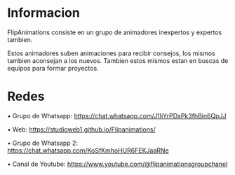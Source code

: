 # Informacion

FlipAnimations consiste en un grupo de animadores inexpertos y expertos tambien.

Estos animadores suben animaciones para recibir consejos, los mismos tambien aconsejan a los nuevos. Tambien estos mismos estan en buscas de equipos para formar proyectos.

# Redes

• Grupo de Whatsapp: https://chat.whatsapp.com/J1IiYrPDxPk3fhBin6QpJJ

• Web: https://studioweb1.github.io/Flipanimations/

• Grupo de Whatsapp 2: https://chat.whatsapp.com/KoSfKmhoHUR6FEKJaaRNe

• Canal de Youtube: https://www.youtube.com/@flipanimationsgroupchanel

